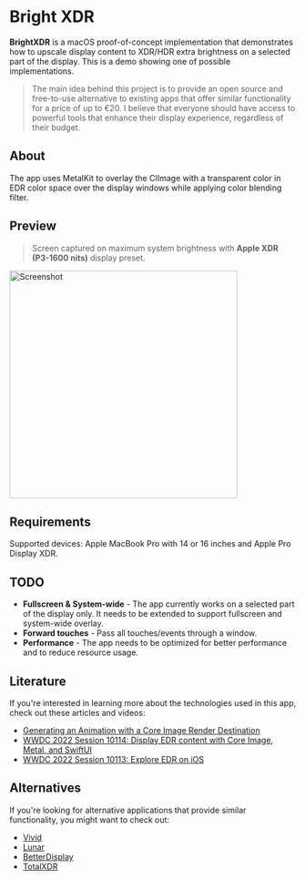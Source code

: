 # Bright XDR 
__BrightXDR__ is a macOS proof-of-concept implementation that demonstrates how to upscale display content to XDR/HDR extra brightness on a selected part of the display. This is a demo showing one of possible implementations.

> The main idea behind this project is to provide an open source and free-to-use alternative to existing apps that offer similar functionality for a price of up to &euro;20. I believe that everyone should have access to powerful tools that enhance their display experience, regardless of their budget.

## About 
The app uses MetalKit to overlay the CIImage with a transparent color in EDR color space over the display windows while applying color blending filter.

## Preview 
> Screen captured on maximum system brightness with __Apple XDR (P3-1600 nits)__ display preset.
<img src="https://user-images.githubusercontent.com/21260939/228393300-34f48989-ba81-45a0-9364-3b66252f6a36.jpg" alt="Screenshot" width="400">

## Requirements
Supported devices: Apple MacBook Pro with 14 or 16 inches and Apple Pro Display XDR.

## TODO
- __Fullscreen & System-wide__ - The app currently works on a selected part of the display only. It needs to be extended to support fullscreen and system-wide overlay.
- __Forward touches__ - Pass all touches/events through a window.
- __Performance__ - The app needs to be optimized for better performance and to reduce resource usage.

## Literature

If you're interested in learning more about the technologies used in this app, check out these articles and videos:
- [Generating an Animation with a Core Image Render Destination](https://developer.apple.com/documentation/coreimage/generating_an_animation_with_a_core_image_render_destination)
- [WWDC 2022 Session 10114: Display EDR content with Core Image, Metal, and SwiftUI](https://developer.apple.com/videos/play/wwdc2022/10114/)
- [WWDC 2022 Session 10113: Explore EDR on iOS](https://developer.apple.com/videos/play/wwdc2022/10113/)

## Alternatives

If you're looking for alternative applications that provide similar functionality, you might want to check out:
- [Vivid](https://www.getvivid.app/)
- [Lunar](https://github.com/alin23/Lunar)
- [BetterDisplay](https://github.com/waydabber/BetterDisplay)
- [TotalXDR](https://junebytes.com/totalxdr)

